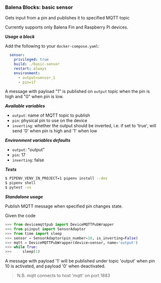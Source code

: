 ### Balena Blocks: basic sensor

Gets input from a pin and publishes it to specified MQTT topic

Currently supports only Balena Fin and Raspberry Pi devices.

___Usage a block___

Add the following to your `docker-compose.yaml`:

```yaml
  sensor:
    privileged: true
    build: ./basic-sensor
    restart: always
    environment:
      - output=sensor_1
      - pin=17
```
A message with payload "1" is published on `output` topic when the pin is high and "0" when pin is low.

___Available variables___
- `output`: name of MQTT topic to publish
- `pin`: physical pin to use on the device
- `inverting`: whether the output should be inverted, i.e. if set to 'true', will send '0' when pin is high and '1' when low

___Environment variables defaults___
- `output`: "output"
- `pin`: 17
- `inverting`: false

___Tests___

```bash
$ PIPENV_VENV_IN_PROJECT=1 pipenv install --dev
$ pipenv shell
$ pytest -vs
```

___Standalone usage___

Publish MQTT message when specified pin changes state.

Given the code
```python
>>> from devicemqttpub import DeviceMQTTPubWrapper
>>> from piinput import SensorAdaptor
>>> from time import sleep
>>> sensor = SensorAdaptor(pin_number=10, is_inverting=False)
>>> mqtt = DeviceMQTTPubWrapper(device=sensor, name='output')
>>> while True:
>>>     sleep(1)
```
A message with payload '1' will be published under topic 'output' when pin 10 is activated, and payload '0' when deactivated.

> N.B. mqtt connects to host 'mqtt' on port 1883
